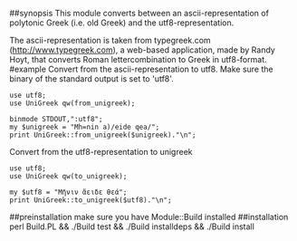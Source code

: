 ##synopsis
  This module converts between an ascii-representation of polytonic Greek
  (i.e. old Greek) and the utf8-representation.

  The ascii-representation is taken from typegreek.com (http://www.typegreek.com), a web-based
  application, made by Randy Hoyt, that converts Roman lettercombination to Greek in utf8-format.
#example
Convert from the ascii-representation to utf8. Make sure the binary of the standard output is set to 'utf8'.
```
use utf8;
use UniGreek qw(from_unigreek);

binmode STDOUT,":utf8";
my $unigreek = "Mh=nin a)/eide qea/";
print UniGreek::from_unigreek($unigreek)."\n";
```
Convert from the utf8-representation to unigreek
```
use utf8;
use UniGreek qw(to_unigreek);

my $utf8 = "Μῆνιν ἄειδε θεά";
print UniGreek::to_unigreek($utf8)."\n";
``` 
##preinstallation
  make sure you have Module::Build installed
##installation
  perl Build.PL && ./Build test && ./Build installdeps && ./Build install
